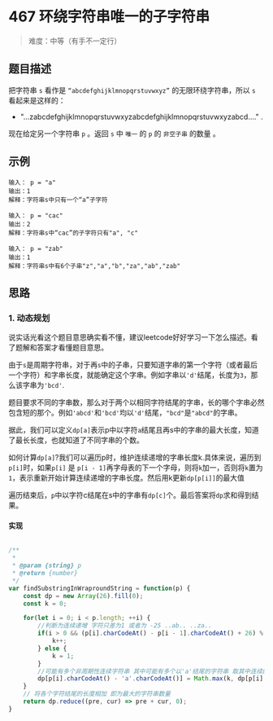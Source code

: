 # 467 环绕字符串唯一的子字符串

> 难度：中等（有手不一定行）

## 题目描述

把字符串 `s` 看作是 `“abcdefghijklmnopqrstuvwxyz”` 的无限环绕字符串，所以 `s` 看起来是这样的：

- "...zabcdefghijklmnopqrstuvwxyzabcdefghijklmnopqrstuvwxyzabcd...." . 

现在给定另一个字符串 `p` 。返回 `s` 中 `唯一` 的 `p` 的 `非空子串` 的数量 。 

## 示例
```
输入： p = "a"
输出：1
解释：字符串s中只有一个“a”子字符
```
```
输入： p = "cac"
输出：2
解释：字符串s中“cac”的子字符只有"a", "c"
```
```
输入： p = "zab"
输出：1
解释：字符串s中有6个子串"z","a","b","za","ab","zab"
```
## 思路

### 1. 动态规划

说实话光看这个题目意思确实看不懂，建议leetcode好好学习一下怎么描述。看了题解和答案才看懂题目意思。

由于`s`是周期字符串，对于再`s`中的子串，只要知道字串的第一个字符（或者最后一个字符）和字串长度，就能确定这个字串。例如字串以`'d'`结尾，长度为`3`，那么该字串为`'bcd'`.

题目要求不同的字串数，那么对于两个以相同字符结尾的字串，长的哪个字串必然包含短的那个。例如`'abcd'`和`'bcd'`均以`'d'`结尾，`"bcd"`是`"abcd"`的字串。

据此，我们可以定义`dp[a]`表示p中以字符`a`结尾且再s中的字串的最大长度，知道了最长长度，也就知道了不同字串的个数。

如何计算`dp[a]`?我们可以遍历p时，维护连续递增的字串长度k.具体来说，遍历到`p[i]`时，如果`p[i]` 是 `p[i - 1]`再字母表的下一个字母，则将`k`加一，否则将`k`置为`1`，表示重新开始计算连续递增的字串长度。然后用k更新`dp[p[i]]`的最大值

遍历结束后，`p`中以字符c结尾在s中的字串有`dp[c]`个。最后答案将`dp`求和得到结果。

#### 实现

```js

/**
 * 
 * @param {string} p 
 * @return {number}
 */
var findSubstringInWraproundString = function(p) {
    const dp = new Array(26).fill(0);
    const k = 0;

    for(let i = 0; i < p.length; ++i) {
        //判断为连续递增 字符只差为1 或者为 -25 ..ab.. ..za..
        if(i > 0 && (p[i].charCodeAt() - p[i - 1].charCodeAt() + 26) % 26 === 1) {
            k++;
        } else {
            k = 1;
        }
        //可能有多个非周期性连续字符串 其中可能有多个以'a'结尾的字符串 取其中连续的最大数 因为长度大的字符串包含长度小的字符串的子串
        dp[p[i].charCodeAt() - 'a'.charCodeAt()] = Math.max(k, dp[p[i].charCodeAt() - 'a'.charCodeAt()]);
    }
    // 将各个字符结尾的长度相加 即为最大的字符串数量
    return dp.reduce((pre, cur) => pre + cur, 0);
}

```